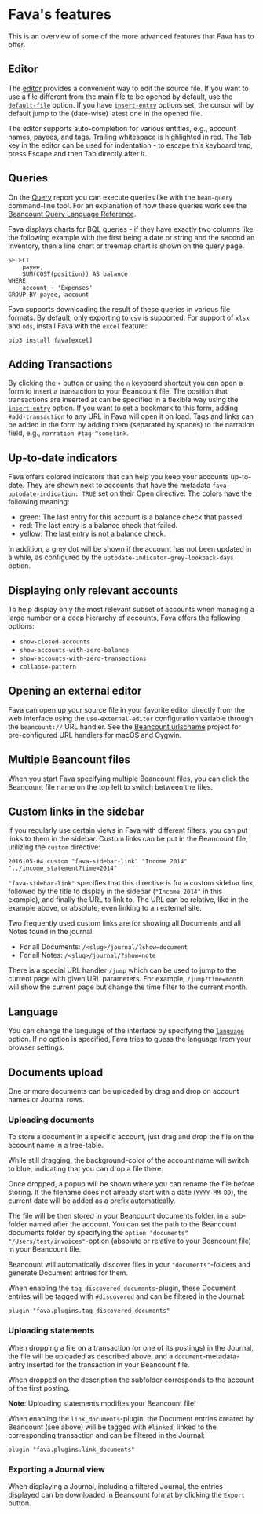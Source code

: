 # Fava's features

This is an overview of some of the more advanced features that Fava has to
offer.

## Editor

The [editor](../editor) provides a convenient way to edit the source file. If
you want to use a file different from the main file to be opened by default, use
the [`default-file`](./options#default-file) option. If you have
[`insert-entry`](./options#insert-entry) options set, the cursor will by default
jump to the (date-wise) latest one in the opened file.

The editor supports auto-completion for various entities, e.g., account names,
payees, and tags. Trailing whitespace is highlighted in red. The Tab key in the
editor can be used for indentation - to escape this keyboard trap, press Escape
and then Tab directly after it.

## Queries

On the [Query](../query/) report you can execute queries like with the
`bean-query` command-line tool. For an explanation of how these queries work see
the [Beancount Query Language Reference](http://furius.ca/beancount/doc/query).

Fava displays charts for BQL queries - if they have exactly two columns like the
following example with the first being a date or string and the second an
inventory, then a line chart or treemap chart is shown on the query page.

    SELECT
        payee,
        SUM(COST(position)) AS balance
    WHERE
        account ~ 'Expenses'
    GROUP BY payee, account

Fava supports downloading the result of these queries in various file formats.
By default, only exporting to `csv` is supported. For support of `xlsx` and
`ods`, install Fava with the `excel` feature:

    pip3 install fava[excel]

## Adding Transactions

By clicking the `+` button or using the `n` keyboard shortcut you can open a
form to insert a transaction to your Beancount file. The position that
transactions are inserted at can be specified in a flexible way using the
[`insert-entry`](./options#insert-entry) option. If you want to set a bookmark
to this form, adding `#add-transaction` to any URL in Fava will open it on load.
Tags and links can be added in the form by adding them (separated by spaces) to
the narration field, e.g., `narration #tag ^somelink`.

## Up-to-date indicators

Fava offers colored indicators that can help you keep your accounts up-to-date.
They are shown next to accounts that have the metadata
`fava-uptodate-indication: TRUE` set on their Open directive. The colors have
the following meaning:

- green: The last entry for this account is a balance check that passed.
- red: The last entry is a balance check that failed.
- yellow: The last entry is not a balance check.

In addition, a grey dot will be shown if the account has not been updated in a
while, as configured by the `uptodate-indicator-grey-lookback-days` option.

## Displaying only relevant accounts

To help display only the most relevant subset of accounts when managing a large
number or a deep hierarchy of accounts, Fava offers the following options:

- `show-closed-accounts`
- `show-accounts-with-zero-balance`
- `show-accounts-with-zero-transactions`
- `collapse-pattern`

## Opening an external editor

Fava can open up your source file in your favorite editor directly from the web
interface using the `use-external-editor` configuration variable through the
`beancount://` URL handler. See the
[Beancount urlscheme](https://github.com/aumayr/beancount_urlscheme) project for
pre-configured URL handlers for macOS and Cygwin.

## Multiple Beancount files

When you start Fava specifying multiple Beancount files, you can click the
Beancount file name on the top left to switch between the files.

## Custom links in the sidebar

If you regularly use certain views in Fava with different filters, you can put
links to them in the sidebar. Custom links can be put in the Beancount file,
utilizing the `custom` directive:

    2016-05-04 custom "fava-sidebar-link" "Income 2014" "../income_statement?time=2014"

`"fava-sidebar-link"` specifies that this directive is for a custom sidebar
link, followed by the title to display in the sidebar (`"Income 2014"` in this
example), and finally the URL to link to. The URL can be relative, like in the
example above, or absolute, even linking to an external site.

Two frequently used custom links are for showing all Documents and all Notes
found in the journal:

- For all Documents: `/<slug>/journal/?show=document`
- For all Notes: `/<slug>/journal/?show=note`

There is a special URL handler `/jump` which can be used to jump to the current
page with given URL parameters. For example, `/jump?time=month` will show the
current page but change the time filter to the current month.

## Language

You can change the language of the interface by specifying the
[`language`](./options#language) option. If no option is specified, Fava tries
to guess the language from your browser settings.

## Documents upload

One or more documents can be uploaded by drag and drop on account names or
Journal rows.

### Uploading documents

To store a document in a specific account, just drag and drop the file on the
account name in a tree-table.

While still dragging, the background-color of the account name will switch to
blue, indicating that you can drop a file there.

Once dropped, a popup will be shown where you can rename the file before
storing. If the filename does not already start with a date (`YYYY-MM-DD`), the
current date will be added as a prefix automatically.

The file will be then stored in your Beancount documents folder, in a sub-folder
named after the account. You can set the path to the Beancount documents folder
by specifying the `option "documents" "/Users/test/invoices"`-option (absolute
or relative to your Beancount file) in your Beancount file.

Beancount will automatically discover files in your `"documents"`-folders and
generate Document entries for them.

When enabling the `tag_discovered_documents`-plugin, these Document entries will
be tagged with `#discovered` and can be filtered in the Journal:

    plugin "fava.plugins.tag_discovered_documents"

### Uploading statements

When dropping a file on a transaction (or one of its postings) in the Journal,
the file will be uploaded as described above, and a `document`-metadata-entry
inserted for the transaction in your Beancount file.

When dropped on the description the subfolder corresponds to the account of the
first posting.

**Note**: Uploading statements modifies your Beancount file!

When enabling the `link_documents`-plugin, the Document entries created by
Beancount (see above) will be tagged with `#linked`, linked to the corresponding
transaction and can be filtered in the Journal:

    plugin "fava.plugins.link_documents"

### Exporting a Journal view

When displaying a Journal, including a filtered Journal, the entries displayed
can be downloaded in Beancount format by clicking the `Export` button.
